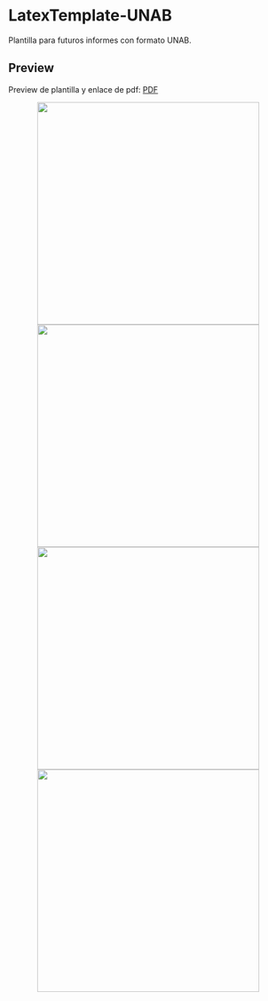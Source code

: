 # LatexTemplate-UNAB
  Plantilla para futuros informes con formato UNAB.
## Preview
  Preview de plantilla y enlace de pdf: <a href="https://github.com/Matii111/LatexTemplate-UNAB/files/9780451/Template_UNAB.pdf" PDF>PDF</a>
  <figure>
    <p align="center">
      <img src="https://user-images.githubusercontent.com/101642846/195696272-030d9c4c-2f61-4562-bee6-be1b8d1c1ad0.jpg" width="400">
      <img src="https://user-images.githubusercontent.com/101642846/195696277-83b70925-14c6-41b5-a141-47ece6fb738a.jpg" width="400">
      <img src="https://user-images.githubusercontent.com/101642846/195696280-a9f157a5-fafa-467f-bcca-5b8776f8d958.jpg" width="400">
      <img src="https://user-images.githubusercontent.com/101642846/195696287-f0887122-71b6-4aae-b3e9-11a3a7cf0e7e.jpg" width="400">
    </p>
  </figure>
